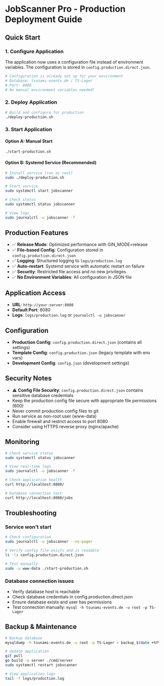 # JobScanner Pro - Production Deployment Guide

## Quick Start

### 1. Configure Application
The application now uses a configuration file instead of environment variables. The configuration is stored in `config.production.direct.json`.

```bash
# Configuration is already set up for your environment
# Database: tsunami-events.de / TS-Lager
# Port: 8080
# No manual environment variables needed!
```

### 2. Deploy Application
```bash
# Build and configure for production
./deploy-production.sh
```

### 3. Start Application

#### Option A: Manual Start
```bash
./start-production.sh
```

#### Option B: Systemd Service (Recommended)
```bash
# Install service (run as root)
sudo ./deploy-production.sh

# Start service
sudo systemctl start jobscanner

# Check status
sudo systemctl status jobscanner

# View logs
sudo journalctl -u jobscanner -f
```

## Production Features

- ✅ **Release Mode**: Optimized performance with GIN_MODE=release
- ✅ **File-based Config**: Configuration stored in `config.production.direct.json`
- ✅ **Logging**: Structured logging to `logs/production.log`
- ✅ **Auto-restart**: Systemd service with automatic restart on failure
- ✅ **Security**: Restricted file access and no new privileges
- ✅ **No Environment Variables**: All configuration in JSON file

## Application Access

- **URL**: `http://your-server:8080`
- **Default Port**: 8080
- **Logs**: `logs/production.log` or `journalctl -u jobscanner`

## Configuration

- **Production Config**: `config.production.direct.json` (contains all settings)
- **Template Config**: `config.production.json` (legacy template with env vars)
- **Development Config**: `config.json` (development settings)

## Security Notes

- ⚠️ **Config File Security**: `config.production.direct.json` contains sensitive database credentials
- Keep the production config file secure with appropriate file permissions (600)
- Never commit production config files to git
- Run service as non-root user (www-data)
- Enable firewall and restrict access to port 8080
- Consider using HTTPS reverse proxy (nginx/apache)

## Monitoring

```bash
# Check service status
sudo systemctl status jobscanner

# View real-time logs
sudo journalctl -u jobscanner -f

# Check application health
curl http://localhost:8080/

# Database connection test
curl http://localhost:8080/jobs
```

## Troubleshooting

### Service won't start
```bash
# Check configuration
sudo journalctl -u jobscanner --no-pager

# Verify config file exists and is readable
ls -la config.production.direct.json

# Test manually
sudo -u www-data ./start-production.sh
```

### Database connection issues
- Verify database host is reachable
- Check database credentials in config.production.direct.json
- Ensure database exists and user has permissions
- Test connection manually: `mysql -h tsunami-events.de -u root -p TS-Lager`

## Backup & Maintenance

```bash
# Backup database
mysqldump -h tsunami-events.de -u root -p TS-Lager > backup_$(date +%Y%m%d).sql

# Update application
git pull
go build -o server ./cmd/server
sudo systemctl restart jobscanner

# View application logs
tail -f logs/production.log
```